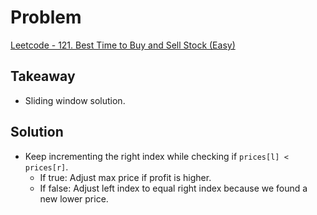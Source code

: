 # Problem
[Leetcode - 121. Best Time to Buy and Sell Stock (Easy)](https://leetcode.com/problems/best-time-to-buy-and-sell-stock/)

## Takeaway
- Sliding window solution.

## Solution
- Keep incrementing the right index while checking if `prices[l] < prices[r]`.
  - If true: Adjust max price if profit is higher.
  - If false: Adjust left index to equal right index because we found a new lower price.
